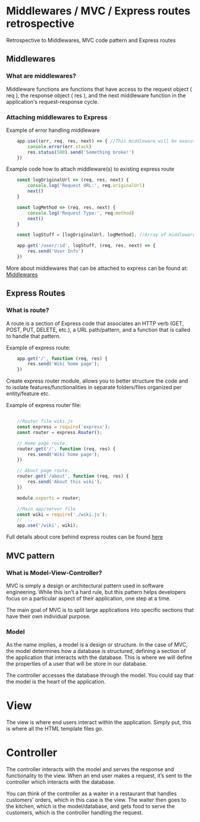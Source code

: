 # Middlewares / MVC / Express routes retrospective
Retrospective to Middlewares, MVC code pattern and Express routes

## Middlewares

### What are middlewares?
Middleware functions are functions that have access to the request object ( req ), the response object ( res ), and the next middleware function in the application's request-response cycle.

### Attaching middlewares to Express

Example of error handling middleware
```javascript
	app.use((err, req, res, next) => { //This middleware will be executed on every request to express server
		console.error(err.stack)
		res.status(500).send('Something broke!')
	})
```

Example code how to attach middleware(s) to existing express route

```javascript
	const logOriginalUrl => (req, res, next) {
		console.log('Request URL:', req.originalUrl)
		next()
	}

	const logMethod => (req, res, next) {
		console.log('Request Type:', req.method)
		next()
	}

	const logStuff = [logOriginalUrl, logMethod]; //Array of middlewares that needs to execute before request body is executed

	app.get('/user/:id', logStuff, (req, res, next) => {
		res.send('User Info')
	})
```

More about middlewares that can be attached to express can be found at: [Middlewares](https://expressjs.com/en/guide/using-middleware.html)

## Express Routes

### What is route?
A route is a section of Express code that associates an HTTP verb (GET, POST, PUT, DELETE, etc.), a URL path/pattern, and a function that is called to handle that pattern.

Example of express route:
```javascript
	app.get('/', function (req, res) {
		res.send('Wiki home page');
	})
```

Create express router module, allows you to better structure the code and to isolate features/functionalities in separate folders/files organized per entity/feature etc.

Example of express router file:

```javascript

	//Router file wiki.js
	const express = require('express');
	const router = express.Router();

	// Home page route.
	router.get('/', function (req, res) {
		res.send('Wiki home page');
	})

	// About page route.
	router.get('/about', function (req, res) {
		res.send('About this wiki');
	})

	module.exports = router;

	//Main app/server file
	const wiki = require('./wiki.js');
	// ...
	app.use('/wiki', wiki);
```

Full details about core behind express routes can be found [here](https://developer.mozilla.org/en-US/docs/Learn/Server-side/Express_Nodejs/routes)

## MVC pattern

### What is Model-View-Controller?
MVC is simply a design or architectural pattern used in software engineering. While this isn’t a hard rule, but this pattern helps developers focus on a particular aspect of their application, one step at a time.

The main goal of MVC is to split large applications into specific sections that have their own individual purpose.

### Model
As the name implies, a model is a design or structure. In the case of MVC, the model determines how a database is structured, defining a section of the application that interacts with the database. This is where we will define the properties of a user that will be store in our database.

The controller accesses the database through the model. You could say that the model is the heart of the application.

# View
The view is where end users interact within the application. Simply put, this is where all the HTML template files go.

# Controller
The controller interacts with the model and serves the response and functionality to the view. When an end user makes a request, it’s sent to the controller which interacts with the database.

You can think of the controller as a waiter in a restaurant that handles customers’ orders, which in this case is the view. The waiter then goes to the kitchen, which is the model/database, and gets food to serve the customers, which is the controller handling the request.

